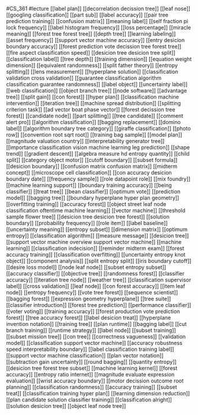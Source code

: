 #CS_361
#lecture
[[label plan]]
[[decorrelation decission tree]]
[[leaf nose]]
[[googling classification]]
[[part sub]]
[[label accuracy]]
[[pair tree prediction training]]
[[confusion matrix]]
[[meaning label]]
[[self fraction pi lock frequency]]
[[label histogram frequency]]
[[loss percentage]]
[[miracle meaning]]
[[forest tree forest tree]]
[[depth tree]]
[[learning labeling]]
[[asset frequency]]
[[support vector machine accuracy]]
[[entry desicion boundary accuracy]]
[[forest prediction vote decission tree forest tree]]
[[fire aspect classification speed]]
[[desicion tree desicion tree split]]
[[classification label]]
[[tree depth]]
[[training dimension]]
[[equation weight dimension]]
[[equivalent randomness]]
[[split father theory]]
[[entropy splitting]]
[[lens measurement]]
[[hyperplane solution]]
[[classification validation cross validation]]
[[guarantee classification algorithm classification guarantee randomness]]
[[label object]]
[[uncertainty label]]
[[web classification]]
[[object branch tree]]
[[node software]]
[[advantage tree]]
[[split gain]]
[[con forest]]
[[hyper plan]]
[[classification machine intervention]]
[[iteration tree]]
[[machine spread distribution]]
[[splitting criterion task]]
[[ad vector boat phase vector]]
[[forest decission tree forest]]
[[candidate node]]
[[part splitting]]
[[tree candidate]]
[[comment alert pro]]
[[algorithm classification]]
[[bagging replacement]]
[[domino label]]
[[algorithm boundary tree category]]
[[giraffe classification]]
[[photo row]]
[[convention root sqrt root]]
[[training bag sample]]
[[model plan]]
[[magnitude valuation country]]
[[interpretability generator tree]]
[[importance classification vision machine learning leg prediction]]
[[shape trend]]
[[gradient descent]]
[[algebra measure hd entropy quantity]]
[[child split]]
[[category object motor]]
[[cutoff boundary]]
[[subset formula]]
[[desicion boundary]]
[[confusion matrix confusion matrix]]
[[midterm concept]]
[[microscope cell classification]]
[[con accuracy desicion boundary date]]
[[frequency sample]]
[[role datapoint role]]
[[mix foundry]]
[[machine learning support]]
[[boundary training accuracy]]
[[being classifier]]
[[treat tree]]
[[bean classifier]]
[[optimum vote]]
[[prediction model]]
[[bagging tree]]
[[boundary hyperplane hyper plan geometry]]
[[overfitting training]]
[[accuracy forest]]
[[object street leaf node classification oftentime machine learning]]
[[vector machine]]
[[threshold sample flower tree]]
[[desicion tree desicion tree forest]]
[[solution boundary]]
[[probability frequency]]
[[role item]]
[[label baseline]]
[[uncertainty meaning]]
[[entropy subset]]
[[dimension matrix]]
[[optimum entropy]]
[[classification algorithm]]
[[measure message]]
[[desicion tree]]
[[support vector machine overview support vector machine]]
[[machine learning]]
[[classification indecision]]
[[reminder midterm exam]]
[[forest accuracy training]]
[[classification overfitting]]
[[uncertainty entropy knot object]]
[[component analysis]]
[[split entropy split]]
[[iris boundary cutoff]]
[[desire loss model]]
[[node leaf node]]
[[subset entropy subset]]
[[accuracy classifier]]
[[objective tree]]
[[randomness forest]]
[[classifier accuracy]]
[[iteration tree node]]
[[weather tree]]
[[classification supervisor label]]
[[cross validation]]
[[leaf node]]
[[con forest accuracy]]
[[item leaf node]]
[[entropy frequency]]
[[vote tree forest]]
[[sequence scientist]]
[[bagging forest]]
[[expression geometry hyperplane]]
[[tree suite]]
[[classifier introduction]]
[[forest tree prediction]]
[[performance classifier]]
[[voter voting]]
[[training accuracy]]
[[forest production vote prediction forest]]
[[tree accuracy forest]]
[[label desicion treat]]
[[hyperplane invention notation]]
[[training tree]]
[[plan runtime]]
[[bagging label]]
[[cut branch training]]
[[runtime strategy]]
[[label node]]
[[subset training]]
[[subset mission tree]]
[[con tree]]
[[correctness vagueness]]
[[validation model]]
[[classification support vector machine]]
[[accuracy robustness speed interpretability boundary]]
[[label classification training label]]
[[support vector machine classification]]
[[plan vector notation]]
[[subtraction gain uncertainty]]
[[round bagging]]
[[quantity entropy]]
[[desicion tree forest tree subset]]
[[machine learning kernel]]
[[forest accuracy]]
[[entropy ratio internet]]
[[magnitude evaluate expression evaluation]]
[[wrist accuracy boundary]]
[[motor decission outcome root planning]]
[[classification randomness]]
[[accuracy training]]
[[subset treat]]
[[classification training hyper plan]]
[[learning dimension reduction]]
[[plan candidate solution classifier training]]
[[classification alright]]
[[solution desicion tree]]
[[object leaf node tree]]
